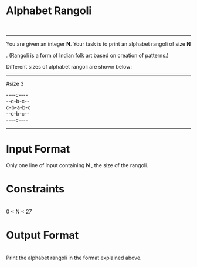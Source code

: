 <h1>Alphabet Rangoli</h1><br>

<hr>
You are given an integer <b>N</b>. Your task is to print an alphabet rangoli of size <b>N</b>

. (Rangoli is a form of Indian folk art based on creation of patterns.)<br>

Different sizes of alphabet rangoli are shown below:<br>
<hr>
#size 3<br>

----c----<br>
--c-b-c--<br>
c-b-a-b-c<br>
--c-b-c--<br>
----c----<br>
<hr>
<h1>Input Format</h1>

Only one line of input containing <b>N</b>
, the size of the rangoli.<br>
<h1>Constraints</h1><br>
0 < N < 27<br>
<h1>Output Format</h1><br>
Print the alphabet rangoli in the format explained above.
